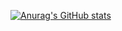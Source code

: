 [![Anurag's GitHub stats](https://github-readme-stats.vercel.app/api?username=Seokhyeon-Park)](https://github.com/anuraghazra/github-readme-stats)

<!--
**Seokhyeon-Park/Seokhyeon-Park** is a ✨ _special_ ✨ repository because its `README.md` (this file) appears on your GitHub profile.

Here are some ideas to get you started:

- 🔭 I’m currently working on ...
- 🌱 I’m currently learning ...
- 👯 I’m looking to collaborate on ...
- 🤔 I’m looking for help with ...
- 💬 Ask me about ...
- 📫 How to reach me: ...
- 😄 Pronouns: ...
- ⚡ Fun fact: ...
-->
